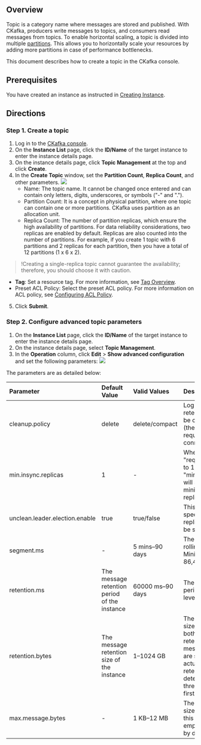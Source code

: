 ## Overview

Topic is a category name where messages are stored and published. With CKafka, producers write messages to topics, and consumers read messages from topics. To enable horizontal scaling, a topic is divided into multiple [partitions](https://intl.cloud.tencent.com/document/product/597/32275). This allows you to horizontally scale your resources by adding more partitions in case of performance bottlenecks.

This document describes how to create a topic in the CKafka console.

## Prerequisites

You have created an instance as instructed in [Creating Instance](https://intl.cloud.tencent.com/document/product/597/39718).

## Directions

### Step 1. Create a topic

1. Log in to the [CKafka console](https://console.cloud.tencent.com/ckafka).
2. On the **Instance List** page, click the **ID/Name** of the target instance to enter the instance details page.
3. On the instance details page, click **Topic Management** at the top and click **Create**.
4. In the **Create Topic** window, set the **Partition Count**, **Replica Count**, and other parameters.
   ![](https://qcloudimg.tencent-cloud.cn/raw/931c72752e4835ce41c330137943b0f6.png)
   - Name: The topic name. It cannot be changed once entered and can contain only letters, digits, underscores, or symbols ("-" and ".").
   - Partition Count: It is a concept in physical partition, where one topic can contain one or more partitions. CKafka uses partition as an allocation unit.
   - Replica Count: The number of partition replicas, which ensure the high availability of partitions. For data reliability considerations, two replicas are enabled by default. Replicas are also counted into the number of partitions. For example, if you create 1 topic with 6 partitions and 2 replicas for each partition, then you have a total of 12 partitions (1 x 6 x 2).
> !Creating a single-replica topic cannot guarantee the availability; therefore, you should choose it with caution.
   - **Tag**: Set a resource tag. For more information, see [Tag Overview](https://intl.cloud.tencent.com/document/product/597/41600).
   - Preset ACL Policy: Select the preset ACL policy. For more information on ACL policy, see [Configuring ACL Policy](https://intl.cloud.tencent.com/document/product/597/39084).
5. Click **Submit**.



### Step 2. Configure advanced topic parameters

1. On the **Instance List** page, click the **ID/Name** of the target instance to enter the instance details page.
2. On the instance details page, select **Topic Management**.
3. In the **Operation** column, click **Edit** > **Show advanced configuration** and set the following parameters:
   ![](https://qcloudimg.tencent-cloud.cn/raw/ee3cb60f0c3eaf4e913594e5a620c449.png)

The parameters are as detailed below:

<table>
    <thead>
    <tr>
        <th style='text-align:left;'>Parameter</th>
        <th style='text-align:left;'>Default Value</th>
        <th style='text-align:left;'>Valid Values</th>
        <th style='text-align:left;'>Description</th>
    </tr>
    </thead>
    <tbody>
    <tr>
        <td style='text-align:left;'>cleanup.policy</td>
        <td style='text-align:left;'>delete</td>
        <td style='text-align:left;'>delete/compact</td>
        <td style='text-align:left;'>Log can be deleted by retention time, or can be compacted by key (the compact mode is required for kafka connect).</td>
    </tr>
    <tr>
        <td style='text-align:left;'>min.insync.replicas</td>
        <td style='text-align:left;'>1</td>
        <td style='text-align:left;'>-</td>
        <td style='text-align:left;'>When "producer" sets "request.required.acks" to 1, "min.insync.replicas" will specify the minimum number of replicas.</td>
    </tr>
    <tr>
        <td style='text-align:left;'>unclean.leader.election.enable</td>
        <td style='text-align:left;'>true</td>
        <td style='text-align:left;'>true/false</td>
        <td style='text-align:left;'>This parameter specifies whether a replica not in ISR can be set as a leader.</td>
    </tr>
    <tr>
        <td style='text-align:left;'>segment.ms</td>
        <td style='text-align:left;'>-</td>
        <td style='text-align:left;'>5 mins–90 days</td>
        <td style='text-align:left;'>The segment shard rolling duration in ms. Minimum value: 86,400,000 ms.</td>
    </tr>
    <tr>
        <td style='text-align:left;'>retention.ms</td>
        <td style='text-align:left;'>The message retention period of the instance</td>
        <td style='text-align:left;'>60000 ms–90 days</td>
        <td style='text-align:left;'>The message retention period at the topic level.</td>
    </tr>
    <tr>
        <td style='text-align:left;'>retention.bytes</td>
        <td style='text-align:left;'>The message retention size of the instance</td>
        <td style='text-align:left;'>1–1024 GB</td>
        <td style='text-align:left;'>The message retention size at the topic level. If both the message retention period and message retention size are set for a topic, the actual message retention will be determined by which threshold is reached first.</td>
    </tr>
    <tr>
        <td style='text-align:left;'>max.message.bytes</td>
        <td style='text-align:left;'>-</td>
        <td style='text-align:left;'>1 KB–12 MB</td>
        <td style='text-align:left;'>The maximum message size at the topic level. If this parameter is left empty, it will be 1 MB by default.</td>
    </tr>
    </tbody>
</table>

